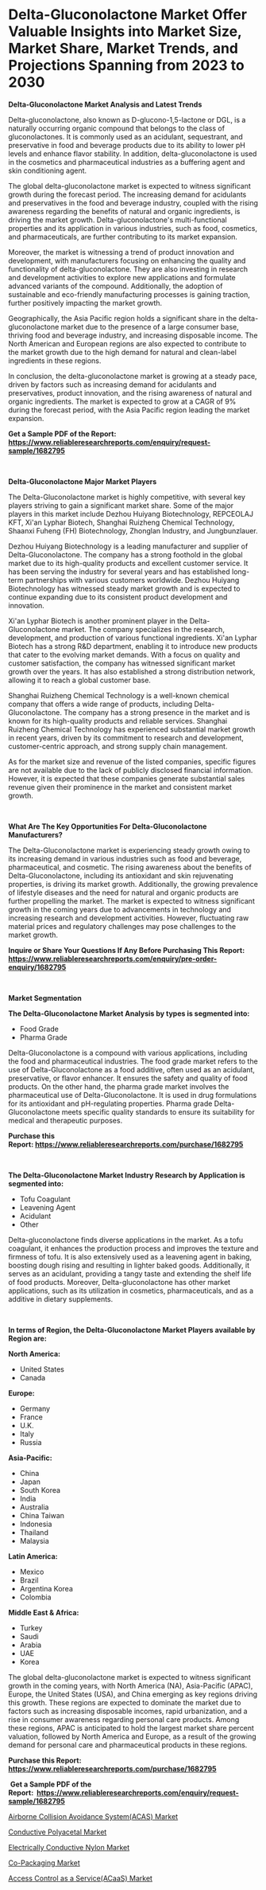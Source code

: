 <p><h1>Delta-Gluconolactone Market Offer Valuable Insights into Market Size, Market Share, Market Trends, and Projections Spanning from 2023 to 2030</h1></p><p><strong>Delta-Gluconolactone Market Analysis and Latest Trends</strong></p>
<p><p>Delta-gluconolactone, also known as D-glucono-1,5-lactone or DGL, is a naturally occurring organic compound that belongs to the class of gluconolactones. It is commonly used as an acidulant, sequestrant, and preservative in food and beverage products due to its ability to lower pH levels and enhance flavor stability. In addition, delta-gluconolactone is used in the cosmetics and pharmaceutical industries as a buffering agent and skin conditioning agent.</p><p>The global delta-gluconolactone market is expected to witness significant growth during the forecast period. The increasing demand for acidulants and preservatives in the food and beverage industry, coupled with the rising awareness regarding the benefits of natural and organic ingredients, is driving the market growth. Delta-gluconolactone's multi-functional properties and its application in various industries, such as food, cosmetics, and pharmaceuticals, are further contributing to its market expansion.</p><p>Moreover, the market is witnessing a trend of product innovation and development, with manufacturers focusing on enhancing the quality and functionality of delta-gluconolactone. They are also investing in research and development activities to explore new applications and formulate advanced variants of the compound. Additionally, the adoption of sustainable and eco-friendly manufacturing processes is gaining traction, further positively impacting the market growth.</p><p>Geographically, the Asia Pacific region holds a significant share in the delta-gluconolactone market due to the presence of a large consumer base, thriving food and beverage industry, and increasing disposable income. The North American and European regions are also expected to contribute to the market growth due to the high demand for natural and clean-label ingredients in these regions.</p><p>In conclusion, the delta-gluconolactone market is growing at a steady pace, driven by factors such as increasing demand for acidulants and preservatives, product innovation, and the rising awareness of natural and organic ingredients. The market is expected to grow at a CAGR of 9% during the forecast period, with the Asia Pacific region leading the market expansion.</p></p>
<p><strong>Get a Sample PDF of the Report:&nbsp; <a href="https://www.reliableresearchreports.com/enquiry/request-sample/1682795">https://www.reliableresearchreports.com/enquiry/request-sample/1682795</a></strong></p>
<p>&nbsp;</p>
<p><strong>Delta-Gluconolactone Major Market Players</strong></p>
<p><p>The Delta-Gluconolactone market is highly competitive, with several key players striving to gain a significant market share. Some of the major players in this market include Dezhou Huiyang Biotechnology, REPCEOLAJ KFT, Xi'an Lyphar Biotech, Shanghai Ruizheng Chemical Technology, Shaanxi Fuheng (FH) Biotechnology, Zhonglan Industry, and Jungbunzlauer.</p><p>Dezhou Huiyang Biotechnology is a leading manufacturer and supplier of Delta-Gluconolactone. The company has a strong foothold in the global market due to its high-quality products and excellent customer service. It has been serving the industry for several years and has established long-term partnerships with various customers worldwide. Dezhou Huiyang Biotechnology has witnessed steady market growth and is expected to continue expanding due to its consistent product development and innovation.</p><p>Xi'an Lyphar Biotech is another prominent player in the Delta-Gluconolactone market. The company specializes in the research, development, and production of various functional ingredients. Xi'an Lyphar Biotech has a strong R&D department, enabling it to introduce new products that cater to the evolving market demands. With a focus on quality and customer satisfaction, the company has witnessed significant market growth over the years. It has also established a strong distribution network, allowing it to reach a global customer base.</p><p>Shanghai Ruizheng Chemical Technology is a well-known chemical company that offers a wide range of products, including Delta-Gluconolactone. The company has a strong presence in the market and is known for its high-quality products and reliable services. Shanghai Ruizheng Chemical Technology has experienced substantial market growth in recent years, driven by its commitment to research and development, customer-centric approach, and strong supply chain management.</p><p>As for the market size and revenue of the listed companies, specific figures are not available due to the lack of publicly disclosed financial information. However, it is expected that these companies generate substantial sales revenue given their prominence in the market and consistent market growth.</p></p>
<p>&nbsp;</p>
<p><strong>What Are The Key Opportunities For Delta-Gluconolactone Manufacturers?</strong></p>
<p><p>The Delta-Gluconolactone market is experiencing steady growth owing to its increasing demand in various industries such as food and beverage, pharmaceutical, and cosmetic. The rising awareness about the benefits of Delta-Gluconolactone, including its antioxidant and skin rejuvenating properties, is driving its market growth. Additionally, the growing prevalence of lifestyle diseases and the need for natural and organic products are further propelling the market. The market is expected to witness significant growth in the coming years due to advancements in technology and increasing research and development activities. However, fluctuating raw material prices and regulatory challenges may pose challenges to the market growth.</p></p>
<p><strong>Inquire or Share Your Questions If Any Before Purchasing This Report: <a href="https://www.reliableresearchreports.com/enquiry/pre-order-enquiry/1682795">https://www.reliableresearchreports.com/enquiry/pre-order-enquiry/1682795</a></strong></p>
<p>&nbsp;</p>
<p><strong>Market Segmentation</strong></p>
<p><strong>The Delta-Gluconolactone Market Analysis by types is segmented into:</strong></p>
<p><ul><li>Food Grade</li><li>Pharma Grade</li></ul></p>
<p><p>Delta-Gluconolactone is a compound with various applications, including the food and pharmaceutical industries. The food grade market refers to the use of Delta-Gluconolactone as a food additive, often used as an acidulant, preservative, or flavor enhancer. It ensures the safety and quality of food products. On the other hand, the pharma grade market involves the pharmaceutical use of Delta-Gluconolactone. It is used in drug formulations for its antioxidant and pH-regulating properties. Pharma grade Delta-Gluconolactone meets specific quality standards to ensure its suitability for medical and therapeutic purposes.</p></p>
<p><strong>Purchase this Report:&nbsp;<a href="https://www.reliableresearchreports.com/purchase/1682795">https://www.reliableresearchreports.com/purchase/1682795</a></strong></p>
<p>&nbsp;</p>
<p><strong>The Delta-Gluconolactone Market Industry Research by Application is segmented into:</strong></p>
<p><ul><li>Tofu Coagulant</li><li>Leavening Agent</li><li>Acidulant</li><li>Other</li></ul></p>
<p><p>Delta-gluconolactone finds diverse applications in the market. As a tofu coagulant, it enhances the production process and improves the texture and firmness of tofu. It is also extensively used as a leavening agent in baking, boosting dough rising and resulting in lighter baked goods. Additionally, it serves as an acidulant, providing a tangy taste and extending the shelf life of food products. Moreover, Delta-gluconolactone has other market applications, such as its utilization in cosmetics, pharmaceuticals, and as a additive in dietary supplements.</p></p>
<p>&nbsp;</p>
<p><strong>In terms of Region, the Delta-Gluconolactone Market Players available by Region are:</strong></p>
<p>
    <p> <strong> North America: </strong>
        <ul>
            <li>United States</li>
            <li>Canada</li>
        </ul>
        </p> 
    <p> <strong> Europe: </strong>
        <ul>
            <li>Germany</li>
            <li>France</li>
            <li>U.K.</li>
            <li>Italy</li>
            <li>Russia</li>
        </ul>
        </p> 
    <p> <strong> Asia-Pacific: </strong>
        <ul>
            <li>China</li>
            <li>Japan</li>
            <li>South Korea</li>
            <li>India</li>
            <li>Australia</li>
            <li>China Taiwan</li>
            <li>Indonesia</li>
            <li>Thailand</li>
            <li>Malaysia</li>
        </ul>
        </p> 
    <p> <strong> Latin America: </strong>
        <ul>
            <li>Mexico</li>
            <li>Brazil</li>
            <li>Argentina Korea</li>
            <li>Colombia</li>
        </ul>
        </p> 
    <p> <strong> Middle East & Africa: </strong>
        <ul>
            <li>Turkey</li>
            <li>Saudi</li>
            <li>Arabia</li>
            <li>UAE</li>
            <li>Korea</li>
        </ul>
    </p>
    </p>
<p><p>The global delta-gluconolactone market is expected to witness significant growth in the coming years, with North America (NA), Asia-Pacific (APAC), Europe, the United States (USA), and China emerging as key regions driving this growth. These regions are expected to dominate the market due to factors such as increasing disposable incomes, rapid urbanization, and a rise in consumer awareness regarding personal care products. Among these regions, APAC is anticipated to hold the largest market share percent valuation, followed by North America and Europe, as a result of the growing demand for personal care and pharmaceutical products in these regions.</p></p>
<p><strong>Purchase this Report: <a href="https://www.reliableresearchreports.com/purchase/1682795">https://www.reliableresearchreports.com/purchase/1682795</a></strong></p>
<p>&nbsp;<strong>Get a Sample PDF of the Report:&nbsp;&nbsp;<a href="https://www.reliableresearchreports.com/enquiry/request-sample/1682795">https://www.reliableresearchreports.com/enquiry/request-sample/1682795</a></strong></p>
<p><strong></strong></p>
<p><p><a href="https://www.linkedin.com/pulse/airborne-collision-avoidance-systemacas-market-size-2023/">Airborne Collision Avoidance System(ACAS) Market</a></p><p><a href="https://medium.com/@lorenzmayer1995/conductive-polyacetal-market-insights-into-market-cagr-market-trends-and-growth-strategies-fe9cceefe02a">Conductive Polyacetal Market</a></p><p><a href="https://medium.com/@noelkunzei1/electrically-conductive-nylon-market-exploring-market-share-market-trends-and-future-growth-044fd841495d">Electrically Conductive Nylon Market</a></p><p><a href="https://github.com/anmolreportprime/Market-Research-Report-List-1/blob/main/co-packaging-market.md">Co-Packaging Market</a></p><p><a href="https://www.linkedin.com/pulse/access-control-serviceacaas-market-size-share-amp-trends/">Access Control as a Service(ACaaS) Market</a></p></p>